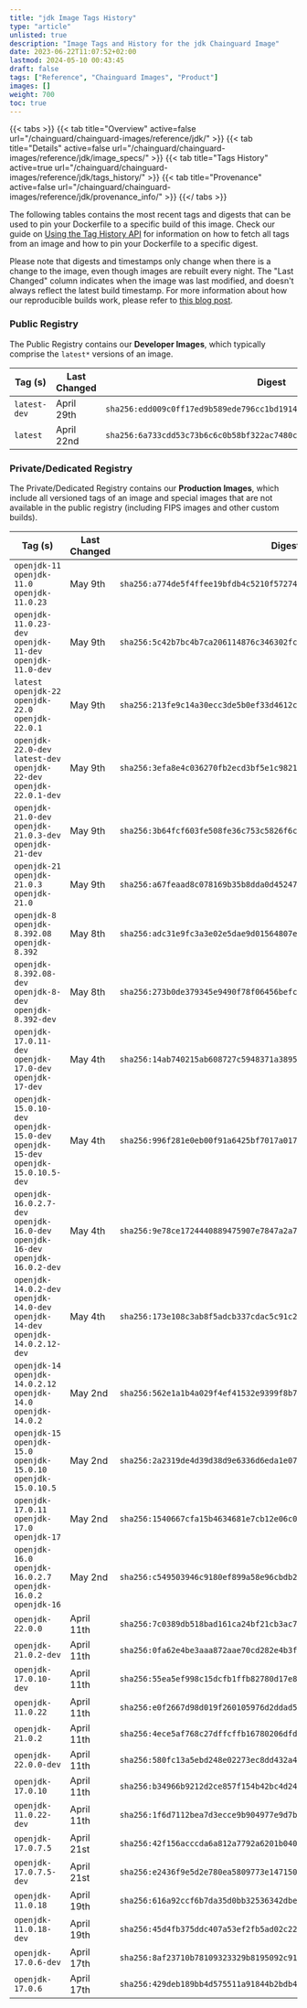 ```yaml
---
title: "jdk Image Tags History"
type: "article"
unlisted: true
description: "Image Tags and History for the jdk Chainguard Image"
date: 2023-06-22T11:07:52+02:00
lastmod: 2024-05-10 00:43:45
draft: false
tags: ["Reference", "Chainguard Images", "Product"]
images: []
weight: 700
toc: true
---
```


{{< tabs >}}
{{< tab title="Overview" active=false url="/chainguard/chainguard-images/reference/jdk/" >}}
{{< tab title="Details" active=false url="/chainguard/chainguard-images/reference/jdk/image_specs/" >}}
{{< tab title="Tags History" active=true url="/chainguard/chainguard-images/reference/jdk/tags_history/" >}}
{{< tab title="Provenance" active=false url="/chainguard/chainguard-images/reference/jdk/provenance_info/" >}}
{{</ tabs >}}

The following tables contains the most recent tags and digests that can be used to pin your Dockerfile to a specific build of this image. Check our guide on [Using the Tag History API](/chainguard/chainguard-images/using-the-tag-history-api/) for information on how to fetch all tags from an image and how to pin your Dockerfile to a specific digest.

Please note that digests and timestamps only change when there is a change to the image, even though images are rebuilt every night. The "Last Changed" column indicates when the image was last modified, and doesn't always reflect the latest build timestamp. For more information about how our reproducible builds work, please refer to [this blog post](https://www.chainguard.dev/unchained/reproducing-chainguards-reproducible-image-builds).

### Public Registry
The Public Registry contains our **Developer Images**, which typically comprise the `latest*` versions of an image.

| Tag (s)       | Last Changed | Digest                                                                    |
|---------------|--------------|---------------------------------------------------------------------------|
|  `latest-dev` | April 29th   | `sha256:edd009c0ff17ed9b589ede796cc1bd19149fb3b3f275e0357ab684f9685ac10e` |
|  `latest`     | April 22nd   | `sha256:6a733cdd53c73b6c6c0b58bf322ac7480c38e9271d277bb141debaa9f4ec066d` |


### Private/Dedicated Registry
The Private/Dedicated Registry contains our **Production Images**, which include all versioned tags of an image and special images that are not available in the public registry (including FIPS images and other custom builds).

| Tag (s)                                                                            | Last Changed | Digest                                                                    |
|------------------------------------------------------------------------------------|--------------|---------------------------------------------------------------------------|
|  `openjdk-11` `openjdk-11.0` `openjdk-11.0.23`                                     | May 9th      | `sha256:a774de5f4ffee19bfdb4c5210f5727499fb478b113991a68fa25354df77d02c9` |
|  `openjdk-11.0.23-dev` `openjdk-11-dev` `openjdk-11.0-dev`                         | May 9th      | `sha256:5c42b7bc4b7ca206114876c346302fc6f5aecf685a480bc44316685c23542694` |
|  `latest` `openjdk-22` `openjdk-22.0` `openjdk-22.0.1`                             | May 9th      | `sha256:213fe9c14a30ecc3de5b0ef33d4612cec13885f1fa66b28fdee8d96e47da1e1b` |
|  `openjdk-22.0-dev` `latest-dev` `openjdk-22-dev` `openjdk-22.0.1-dev`             | May 9th      | `sha256:3efa8e4c036270fb2ecd3bf5e1c982183f67bdd510a1761a70b163bc8dfa7229` |
|  `openjdk-21.0-dev` `openjdk-21.0.3-dev` `openjdk-21-dev`                          | May 9th      | `sha256:3b64fcf603fe508fe36c753c5826f6c0005bbe7ca81bfc5cb16b0cd66c307a09` |
|  `openjdk-21` `openjdk-21.0.3` `openjdk-21.0`                                      | May 9th      | `sha256:a67feaad8c078169b35b8dda0d452471b957636fb45854560e343444c15c8839` |
|  `openjdk-8` `openjdk-8.392.08` `openjdk-8.392`                                    | May 8th      | `sha256:adc31e9fc3a3e02e5dae9d01564807e278f2f7bd3f80e0588ca78f01f201ca10` |
|  `openjdk-8.392.08-dev` `openjdk-8-dev` `openjdk-8.392-dev`                        | May 8th      | `sha256:273b0de379345e9490f78f06456befc65c205f86c28fae93f46e43bc91b334d3` |
|  `openjdk-17.0.11-dev` `openjdk-17.0-dev` `openjdk-17-dev`                         | May 4th      | `sha256:14ab740215ab608727c5948371a3895ea780d55e3974d432e9f65ec40884fcf9` |
|  `openjdk-15.0.10-dev` `openjdk-15.0-dev` `openjdk-15-dev` `openjdk-15.0.10.5-dev` | May 4th      | `sha256:996f281e0eb00f91a6425bf7017a01786c6ab7c61be3937bba295832390773c6` |
|  `openjdk-16.0.2.7-dev` `openjdk-16.0-dev` `openjdk-16-dev` `openjdk-16.0.2-dev`   | May 4th      | `sha256:9e78ce1724440889475907e7847a2a75291bdd5aa69344cb848b225cfcf29dd9` |
|  `openjdk-14.0.2-dev` `openjdk-14.0-dev` `openjdk-14-dev` `openjdk-14.0.2.12-dev`  | May 4th      | `sha256:173e108c3ab8f5adcb337cdac5c91c29561ac5fdccda9d6cba485bee0580e702` |
|  `openjdk-14` `openjdk-14.0.2.12` `openjdk-14.0` `openjdk-14.0.2`                  | May 2nd      | `sha256:562e1a1b4a029f4ef41532e9399f8b7a2439806d39c1502cf573c9672481a99a` |
|  `openjdk-15` `openjdk-15.0` `openjdk-15.0.10` `openjdk-15.0.10.5`                 | May 2nd      | `sha256:2a2319de4d39d38d9e6336d6eda1e07776f8e2cae7de828cc258096935937442` |
|  `openjdk-17.0.11` `openjdk-17.0` `openjdk-17`                                     | May 2nd      | `sha256:1540667cfa15b4634681e7cb12e06c071cde623926101c8379373435da81dc31` |
|  `openjdk-16.0` `openjdk-16.0.2.7` `openjdk-16.0.2` `openjdk-16`                   | May 2nd      | `sha256:c549503946c9180ef899a58e96cbdb2c5db31c7ff4d01b3db803a0dc68bc77c8` |
|  `openjdk-22.0.0`                                                                  | April 11th   | `sha256:7c0389db518bad161ca24bf21cb3ac79f7e724168847035994cc3a49c518a31a` |
|  `openjdk-21.0.2-dev`                                                              | April 11th   | `sha256:0fa62e4be3aaa872aae70cd282e4b3f3bbfba68b9c746c472c68fccdcb403a03` |
|  `openjdk-17.0.10-dev`                                                             | April 11th   | `sha256:55ea5ef998c15dcfb1ffb82780d17e89f68f8f0c65b1a96ff71ce71220589926` |
|  `openjdk-11.0.22`                                                                 | April 11th   | `sha256:e0f2667d98d019f260105976d2ddad5eeebda2cdd66299bd43212707062354d8` |
|  `openjdk-21.0.2`                                                                  | April 11th   | `sha256:4ece5af768c27dffcffb16780206dfdcd4b45c7edc682250d1b498cb2267d30c` |
|  `openjdk-22.0.0-dev`                                                              | April 11th   | `sha256:580fc13a5ebd248e02273ec8dd432a490813ce8eb45005e0fde8dd05f6ae38d6` |
|  `openjdk-17.0.10`                                                                 | April 11th   | `sha256:b34966b9212d2ce857f154b42bc4d242e0f46a68fb175a4b24d0dbdaafc6bf8b` |
|  `openjdk-11.0.22-dev`                                                             | April 11th   | `sha256:1f6d7112bea7d3ecce9b904977e9d7b9c771a1456313b49baf7d180de6d6c7b9` |
|  `openjdk-17.0.7.5`                                                                | April 21st   | `sha256:42f156acccda6a812a7792a6201b040080865c08d8d88602c9ef7a03c1fb291d` |
|  `openjdk-17.0.7.5-dev`                                                            | April 21st   | `sha256:e2436f9e5d2e780ea5809773e14715030fe90c677badba52a4d134e649beb8c3` |
|  `openjdk-11.0.18`                                                                 | April 19th   | `sha256:616a92ccf6b7da35d0bb32536342dbe71d44aec2a8056f3eba8835d3259806e5` |
|  `openjdk-11.0.18-dev`                                                             | April 19th   | `sha256:45d4fb375ddc407a53ef2fb5ad02c22dfb49e7ce11f1dc9f265552f29c8fc467` |
|  `openjdk-17.0.6-dev`                                                              | April 17th   | `sha256:8af23710b78109323329b8195092c9185f81ed7b002f363fbd85a95ad35bf40c` |
|  `openjdk-17.0.6`                                                                  | April 17th   | `sha256:429deb189bb4d575511a91844b2bdb45e3be956b748b2756408e3be517210541` |

